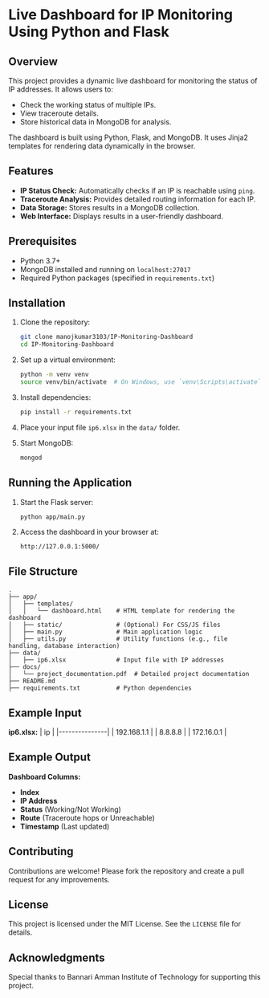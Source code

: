 # Live Dashboard for IP Monitoring Using Python and Flask

## Overview
This project provides a dynamic live dashboard for monitoring the status of IP addresses. It allows users to:
- Check the working status of multiple IPs.
- View traceroute details.
- Store historical data in MongoDB for analysis.

The dashboard is built using Python, Flask, and MongoDB. It uses Jinja2 templates for rendering data dynamically in the browser.

## Features
- **IP Status Check:** Automatically checks if an IP is reachable using `ping`.
- **Traceroute Analysis:** Provides detailed routing information for each IP.
- **Data Storage:** Stores results in a MongoDB collection.
- **Web Interface:** Displays results in a user-friendly dashboard.

## Prerequisites
- Python 3.7+
- MongoDB installed and running on `localhost:27017`
- Required Python packages (specified in `requirements.txt`)

## Installation

1. Clone the repository:
   ```bash
   git clone manojkumar3103/IP-Monitoring-Dashboard
   cd IP-Monitoring-Dashboard
   ```

2. Set up a virtual environment:
   ```bash
   python -m venv venv
   source venv/bin/activate  # On Windows, use `venv\Scripts\activate`
   ```

3. Install dependencies:
   ```bash
   pip install -r requirements.txt
   ```

4. Place your input file `ip6.xlsx` in the `data/` folder.

5. Start MongoDB:
   ```bash
   mongod
   ```

## Running the Application

1. Start the Flask server:
   ```bash
   python app/main.py
   ```

2. Access the dashboard in your browser at:
   ```
   http://127.0.0.1:5000/
   ```

## File Structure
```
.
├── app/
│   ├── templates/
│   │   └── dashboard.html    # HTML template for rendering the dashboard
│   ├── static/               # (Optional) For CSS/JS files
│   ├── main.py               # Main application logic
│   ├── utils.py              # Utility functions (e.g., file handling, database interaction)
├── data/
│   ├── ip6.xlsx              # Input file with IP addresses
├── docs/
│   └── project_documentation.pdf  # Detailed project documentation
├── README.md
├── requirements.txt          # Python dependencies
```

## Example Input
**ip6.xlsx:**
| ip            |
|---------------|
| 192.168.1.1   |
| 8.8.8.8       |
| 172.16.0.1    |

## Example Output
**Dashboard Columns:**
- **Index**
- **IP Address**
- **Status** (Working/Not Working)
- **Route** (Traceroute hops or Unreachable)
- **Timestamp** (Last updated)

## Contributing
Contributions are welcome! Please fork the repository and create a pull request for any improvements.

## License
This project is licensed under the MIT License. See the `LICENSE` file for details.

## Acknowledgments
Special thanks to Bannari Amman Institute of Technology for supporting this project.
